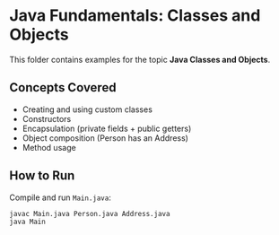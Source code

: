 # Java Fundamentals: Classes and Objects

This folder contains examples for the topic **Java Classes and Objects**.

## Concepts Covered
- Creating and using custom classes
- Constructors
- Encapsulation (private fields + public getters)
- Object composition (Person has an Address)
- Method usage

## How to Run
Compile and run `Main.java`:

```bash
javac Main.java Person.java Address.java
java Main
